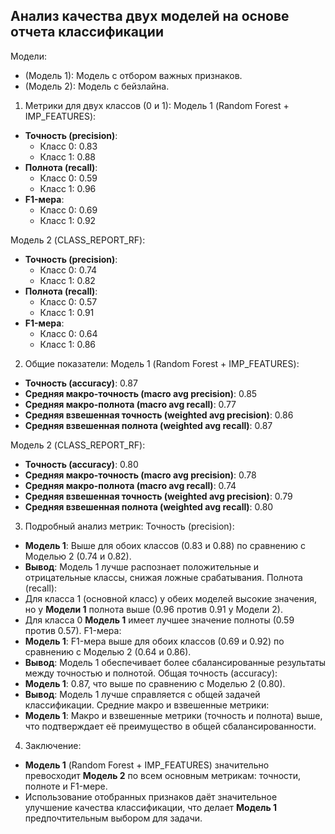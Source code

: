 ## Анализ качества двух моделей на основе отчета классификации

Модели:
- (Модель 1): Модель с отбором важных признаков.
- (Модель 2): Модель c бейзлайна.

1. Метрики для двух классов (0 и 1):
Модель 1 (Random Forest + IMP_FEATURES):
- **Точность (precision)**:
  - Класс 0: 0.83
  - Класс 1: 0.88
- **Полнота (recall)**:
  - Класс 0: 0.59
  - Класс 1: 0.96
- **F1-мера**:
  - Класс 0: 0.69
  - Класс 1: 0.92

Модель 2 (CLASS_REPORT_RF):
- **Точность (precision)**:
  - Класс 0: 0.74
  - Класс 1: 0.82
- **Полнота (recall)**:
  - Класс 0: 0.57
  - Класс 1: 0.91
- **F1-мера**:
  - Класс 0: 0.64
  - Класс 1: 0.86

2. Общие показатели:
Модель 1 (Random Forest + IMP_FEATURES):
- **Точность (accuracy)**: 0.87
- **Средняя макро-точность (macro avg precision)**: 0.85
- **Средняя макро-полнота (macro avg recall)**: 0.77
- **Средняя взвешенная точность (weighted avg precision)**: 0.86
- **Средняя взвешенная полнота (weighted avg recall)**: 0.87

Модель 2 (CLASS_REPORT_RF):
- **Точность (accuracy)**: 0.80
- **Средняя макро-точность (macro avg precision)**: 0.78
- **Средняя макро-полнота (macro avg recall)**: 0.74
- **Средняя взвешенная точность (weighted avg precision)**: 0.79
- **Средняя взвешенная полнота (weighted avg recall)**: 0.80

3. Подробный анализ метрик:
Точность (precision):
- **Модель 1**: Выше для обоих классов (0.83 и 0.88) по сравнению с Моделью 2 (0.74 и 0.82).
- **Вывод**: Модель 1 лучше распознает положительные и отрицательные классы, снижая ложные срабатывания.
Полнота (recall):
- Для класса 1 (основной класс) у обеих моделей высокие значения, но у **Модели 1** полнота выше (0.96 против 0.91 у Модели 2).
- Для класса 0 **Модель 1** имеет лучшее значение полноты (0.59 против 0.57).
F1-мера:
- **Модель 1**: F1-мера выше для обоих классов (0.69 и 0.92) по сравнению с Моделью 2 (0.64 и 0.86).
- **Вывод**: Модель 1 обеспечивает более сбалансированные результаты между точностью и полнотой.
Общая точность (accuracy):
- **Модель 1**: 0.87, что выше по сравнению с Моделью 2 (0.80).
- **Вывод**: Модель 1 лучше справляется с общей задачей классификации.
Средние макро и взвешенные метрики:
- **Модель 1**: Макро и взвешенные метрики (точность и полнота) выше, что подтверждает её преимущество в общей сбалансированности.

4. Заключение:
- **Модель 1** (Random Forest + IMP_FEATURES) значительно превосходит **Модель 2** по всем основным метрикам: точности, полноте и F1-мере.
- Использование отобранных признаков даёт значительное улучшение качества классификации, что делает **Модель 1** предпочтительным выбором для задачи.